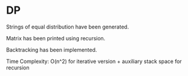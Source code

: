 # DP

Strings of equal distribution have been generated.

Matrix has been printed using recursion.

Backtracking has been implemented.

Time Complexity: O(n^2) for iterative version + auxiliary stack space for recursion



